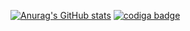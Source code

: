 [![Anurag's GitHub stats](https://github-readme-stats.vercel.app/api?username=Nidelon&theme=dark&hide_border=true&show_icons=true)](https://github.com/anuraghazra/github-readme-stats)
<a href="https://app.codiga.io/hub/user/github/Nidelon/code-analysis">
	<img src="https://api.codiga.io/public/badge/user/github/Nidelon?style=dark" alt="codiga badge" />
</a>
